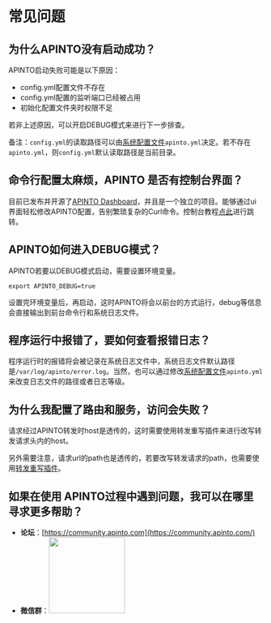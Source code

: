 # 常见问题

## 为什么APINTO没有启动成功？

APINTO启动失败可能是以下原因：

* config.yml配置文件不存在
* config.yml配置的监听端口已经被占用
* 初始化配置文件夹时权限不足

若非上述原因，可以开启DEBUG模式来进行下一步排查。

备注：`config.yml`的读取路径可以由[系统配置文件](https://help.apinto.com/docs/apinto/system/)`apinto.yml`决定。若不存在`apinto.yml`，则`config.yml`默认读取路径是当前目录。

## 命令行配置太麻烦，APINTO 是否有控制台界面？

目前已发布并开源了[APINTO Dashboard](https://github.com/eolinker/apinto-dashboard)，并且是一个独立的项目。能够通过ui界面轻松修改APINTO配置，告别繁琐复杂的Curl命令。控制台教程[点此](https://help.apinto.com/docs/dashboard/)进行跳转。

## APINTO如何进入DEBUG模式？

APINTO若要以DEBUG模式启动，需要设置环境变量。

```shell
export APINTO_DEBUG=true
```

设置完环境变量后，再启动，这时APINTO将会以前台的方式运行，debug等信息会直接输出到前台命令行和系统日志文件。

## 程序运行中报错了，要如何查看报错日志？

程序运行时的报错将会被记录在系统日志文件中，系统日志文件默认路径是`/var/log/apinto/error.log`。当然，也可以通过修改[系统配置文件](https://help.apinto.com/docs/apinto/system/)`apinto.yml`来改变日志文件的路径或者日志等级。

## 为什么我配置了路由和服务，访问会失败？

请求经过APINTO转发时host是透传的，这时需要使用转发重写插件来进行改写转发请求头内的host。

另外需要注意，请求url的path也是透传的，若要改写转发请求的path，也需要使用[转发重写插件](https://help.apinto.com/docs/apinto/plugins/proxy_rewrite.html#%E6%8F%92%E4%BB%B6%E4%BF%A1%E6%81%AF)。

## 如果在使用 APINTO过程中遇到问题，我可以在哪里寻求更多帮助？


- **论坛**：[https://community.apinto.com](https://community.apinto.com/)
- **微信群**：<img src="http://data.eolinker.com/course/2HdT4zd10b670318462bec90f0f390bef896c21cad66172.png" style="width:150px" />
